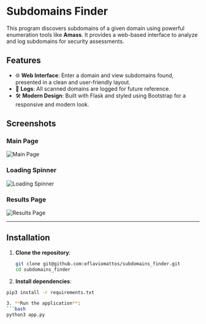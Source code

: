 # Subdomains Finder

This program discovers subdomains of a given domain using powerful enumeration tools like **Amass**. It provides a web-based interface to analyze and log subdomains for security assessments.

## Features
- 🌐 **Web Interface**: Enter a domain and view subdomains found, presented in a clean and user-friendly layout.
- 📄 **Logs**: All scanned domains are logged for future reference.
- 🛠️ **Modern Design**: Built with Flask and styled using Bootstrap for a responsive and modern look.

## Screenshots

### Main Page
![Main Page](assets/main_page.png)

### Loading Spinner
![Loading Spinner](assets/loading_spinner.png)

### Results Page
![Results Page](assets/results_page.png)

---

## Installation

1. **Clone the repository**:
   ```bash
   git clone git@github.com:oflaviomattos/subdomains_finder.git
   cd subdomains_finder
   
2. **Install dependencies**:
  ```bash
  pip3 install -r requirements.txt

3. **Run the application**:
  ```bash
  python3 app.py


